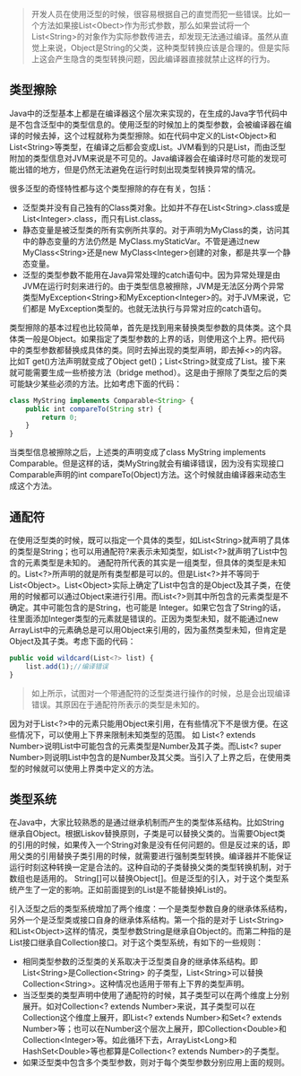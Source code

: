 
> 开发人员在使用泛型的时候，很容易根据自己的直觉而犯一些错误。比如一个方法如果接List<Obect\>作为形式参数，那么如果尝试将一个List<String\>的对象作为实际参数传进去，却发现无法通过编译。虽然从直觉上来说，Object是String的父类，这种类型转换应该是合理的。但是实际上这会产生隐含的类型转换问题，因此编译器直接就禁止这样的行为。

## 类型擦除
Java中的泛型基本上都是在编译器这个层次来实现的，在生成的Java字节代码中是不包含泛型中的类型信息的。使用泛型的时候加上的类型参数，会被编译器在编译的时候去掉，这个过程就称为类型擦除。如在代码中定义的List<Object\>和List<String\>等类型，在编译之后都会变成List。JVM看到的只是List，而由泛型附加的类型信息对JVM来说是不可见的。Java编译器会在编译时尽可能的发现可能出错的地方，但是仍然无法避免在运行时刻出现类型转换异常的情况。

很多泛型的奇怪特性都与这个类型擦除的存在有关，包括：

- 泛型类并没有自己独有的Class类对象。比如并不存在List<String\>.class或是List<Integer\>.class，而只有List.class。
- 静态变量是被泛型类的所有实例所共享的。对于声明为MyClass<T>的类，访问其中的静态变量的方法仍然是 MyClass.myStaticVar。不管是通过new MyClass<String\>还是new MyClass<Integer\>创建的对象，都是共享一个静态变量。
- 泛型的类型参数不能用在Java异常处理的catch语句中。因为异常处理是由JVM在运行时刻来进行的。由于类型信息被擦除，JVM是无法区分两个异常类型MyException<String\>和MyException<Integer\>的。对于JVM来说，它们都是 MyException类型的。也就无法执行与异常对应的catch语句。

类型擦除的基本过程也比较简单，首先是找到用来替换类型参数的具体类。这个具体类一般是Object。如果指定了类型参数的上界的话，则使用这个上界。把代码中的类型参数都替换成具体的类。同时去掉出现的类型声明，即去掉<>的内容。比如T get()方法声明就变成了Object get()；List<String\>就变成了List。接下来就可能需要生成一些桥接方法（bridge method）。这是由于擦除了类型之后的类可能缺少某些必须的方法。比如考虑下面的代码：

```js
class MyString implements Comparable<String> {
    public int compareTo(String str) {        
        return 0;    
    }
}
```

当类型信息被擦除之后，上述类的声明变成了class MyString implements Comparable。但是这样的话，类MyString就会有编译错误，因为没有实现接口Comparable声明的int compareTo(Object)方法。这个时候就由编译器来动态生成这个方法。


## 通配符
在使用泛型类的时候，既可以指定一个具体的类型，如List<String\>就声明了具体的类型是String；也可以用通配符?来表示未知类型，如List<?\>就声明了List中包含的元素类型是未知的。 通配符所代表的其实是一组类型，但具体的类型是未知的。List<?\>所声明的就是所有类型都是可以的。但是List<?\>并不等同于List<Object\>。List<Object\>实际上确定了List中包含的是Object及其子类，在使用的时候都可以通过Object来进行引用。而List<?\>则其中所包含的元素类型是不确定。其中可能包含的是String，也可能是 Integer。如果它包含了String的话，往里面添加Integer类型的元素就是错误的。正因为类型未知，就不能通过new ArrayList中的元素确总是可以用Object来引用的，因为虽然类型未知，但肯定是Object及其子类。考虑下面的代码：
```js
public void wildcard(List<?> list) {
    list.add(1);//编译错误
}  
```

>如上所示，试图对一个带通配符的泛型类进行操作的时候，总是会出现编译错误。其原因在于通配符所表示的类型是未知的。

因为对于List<?\>中的元素只能用Object来引用，在有些情况下不是很方便。在这些情况下，可以使用上下界来限制未知类型的范围。 如 List<? extends Number>说明List中可能包含的元素类型是Number及其子类。而List<? super Number>则说明List中包含的是Number及其父类。当引入了上界之后，在使用类型的时候就可以使用上界类中定义的方法。

## 类型系统
在Java中，大家比较熟悉的是通过继承机制而产生的类型体系结构。比如String继承自Object。根据Liskov替换原则，子类是可以替换父类的。当需要Object类的引用的时候，如果传入一个String对象是没有任何问题的。但是反过来的话，即用父类的引用替换子类引用的时候，就需要进行强制类型转换。编译器并不能保证运行时刻这种转换一定是合法的。这种自动的子类替换父类的类型转换机制，对于数组也是适用的。 String[]可以替换Object[]。但是泛型的引入，对于这个类型系统产生了一定的影响。正如前面提到的List是不能替换掉List的。

引入泛型之后的类型系统增加了两个维度：一个是类型参数自身的继承体系结构，另外一个是泛型类或接口自身的继承体系结构。第一个指的是对于 List<String\>和List<Object\>这样的情况，类型参数String是继承自Object的。而第二种指的是 List接口继承自Collection接口。对于这个类型系统，有如下的一些规则：

- 相同类型参数的泛型类的关系取决于泛型类自身的继承体系结构。即List<String\>是Collection<String\> 的子类型，List<String\>可以替换Collection<String\>。这种情况也适用于带有上下界的类型声明。
- 当泛型类的类型声明中使用了通配符的时候，其子类型可以在两个维度上分别展开。如对Collection<? extends Number\>来说，其子类型可以在Collection这个维度上展开，即List<? extends Number\>和Set<? extends Number\>等；也可以在Number这个层次上展开，即Collection<Double\>和Collection<Integer\>等。如此循环下去，ArrayList<Long\>和 HashSet<Double\>等也都算是Collection<? extends Number\>的子类型。
- 如果泛型类中包含多个类型参数，则对于每个类型参数分别应用上面的规则。
